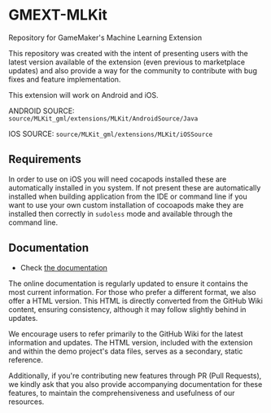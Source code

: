 # GMEXT-MLKit
Repository for GameMaker's Machine Learning Extension

This repository was created with the intent of presenting users with the latest version available of the extension (even previous to marketplace updates) and also provide a way for the community to contribute with bug fixes and feature implementation.

This extension will work on Android and iOS.

ANDROID SOURCE: `source/MLKit_gml/extensions/MLKit/AndroidSource/Java`

IOS SOURCE: `source/MLKit_gml/extensions/MLKit/iOSSource`

## Requirements

In order to use on iOS you will need cocapods installed these are automatically installed in you system. If not present these are automatically installed when building application from the IDE or command line if you want to use your own custom installation of cocoapods make they are installed then correctly in `sudoless` mode and available through the command line.

## Documentation

* Check [the documentation](../../wiki)

The online documentation is regularly updated to ensure it contains the most current information. For those who prefer a different format, we also offer a HTML version. This HTML is directly converted from the GitHub Wiki content, ensuring consistency, although it may follow slightly behind in updates.

We encourage users to refer primarily to the GitHub Wiki for the latest information and updates. The HTML version, included with the extension and within the demo project's data files, serves as a secondary, static reference.

Additionally, if you're contributing new features through PR (Pull Requests), we kindly ask that you also provide accompanying documentation for these features, to maintain the comprehensiveness and usefulness of our resources.
